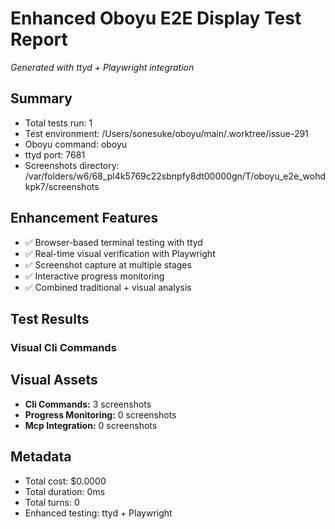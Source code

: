 # Enhanced Oboyu E2E Display Test Report

*Generated with ttyd + Playwright integration*

## Summary

- Total tests run: 1
- Test environment: /Users/sonesuke/oboyu/main/.worktree/issue-291
- Oboyu command: oboyu
- ttyd port: 7681
- Screenshots directory: /var/folders/w6/68_pl4k5769c22sbnpfy8dt00000gn/T/oboyu_e2e_wohdkpk7/screenshots

## Enhancement Features

- ✅ Browser-based terminal testing with ttyd
- ✅ Real-time visual verification with Playwright
- ✅ Screenshot capture at multiple stages
- ✅ Interactive progress monitoring
- ✅ Combined traditional + visual analysis

## Test Results

### Visual Cli Commands


## Visual Assets

- **Cli Commands:** 3 screenshots
- **Progress Monitoring:** 0 screenshots
- **Mcp Integration:** 0 screenshots

## Metadata

- Total cost: $0.0000
- Total duration: 0ms
- Total turns: 0
- Enhanced testing: ttyd + Playwright

